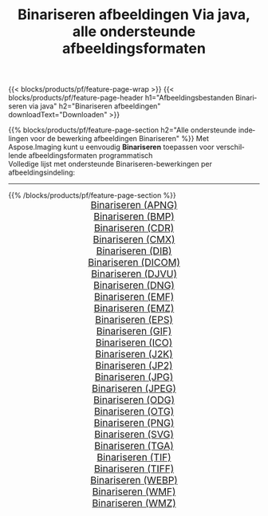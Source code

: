﻿---
title: Binariseren afbeeldingen Via java, alle ondersteunde afbeeldingsformaten 
weight: 3920
url: /nl/java/binarize 
lang: nl
langdirlevel: 2
locales: zh-hans,ja,it,ru,de,es,fr,nl,id,lt,pl,pt,vi,tr,ko,zh-hant,ar,hi,th,sv,cs,uk,he
description: Met behulp van Aspose.Imaging kunt u eenvoudig Binariseren afbeeldingen maken via java
---

{{< blocks/products/pf/feature-page-wrap >}}
{{< blocks/products/pf/feature-page-header h1="Afbeeldingsbestanden Binariseren via java" h2="Binariseren afbeeldingen" downloadText="Downloaden" >}}


{{% blocks/products/pf/feature-page-section  h2="Alle ondersteunde indelingen voor de bewerking afbeeldingen Binariseren" %}}
Met Aspose.Imaging kunt u eenvoudig **Binariseren** toepassen voor verschillende afbeeldingsformaten programmatisch
<br/>
Volledige lijst met ondersteunde Binariseren-bewerkingen per afbeeldingsindeling:
<hr/>
{{% /blocks/products/pf/feature-page-section %}}
<div class="container-fluid productfamilypage bg-gray">
    <div class="convertypes bg-gray agp-content section">
        <div class="container">
		<div class="row other-converters" style="gap: 10px;font-size: 19px;text-align:center;">
		    <div class='col-md-2 other-converter remove-lp remove-rp'><a href="/imaging/nl/java/binarize/apng" style="padding:15px;">Binariseren (APNG)</a></div><div class='col-md-2 other-converter remove-lp remove-rp'><a href="/imaging/nl/java/binarize/bmp" style="padding:15px;">Binariseren (BMP)</a></div><div class='col-md-2 other-converter remove-lp remove-rp'><a href="/imaging/nl/java/binarize/cdr" style="padding:15px;">Binariseren (CDR)</a></div><div class='col-md-2 other-converter remove-lp remove-rp'><a href="/imaging/nl/java/binarize/cmx" style="padding:15px;">Binariseren (CMX)</a></div><div class='col-md-2 other-converter remove-lp remove-rp'><a href="/imaging/nl/java/binarize/dib" style="padding:15px;">Binariseren (DIB)</a></div><div class='col-md-2 other-converter remove-lp remove-rp'><a href="/imaging/nl/java/binarize/dicom" style="padding:15px;">Binariseren (DICOM)</a></div><div class='col-md-2 other-converter remove-lp remove-rp'><a href="/imaging/nl/java/binarize/djvu" style="padding:15px;">Binariseren (DJVU)</a></div><div class='col-md-2 other-converter remove-lp remove-rp'><a href="/imaging/nl/java/binarize/dng" style="padding:15px;">Binariseren (DNG)</a></div><div class='col-md-2 other-converter remove-lp remove-rp'><a href="/imaging/nl/java/binarize/emf" style="padding:15px;">Binariseren (EMF)</a></div><div class='col-md-2 other-converter remove-lp remove-rp'><a href="/imaging/nl/java/binarize/emz" style="padding:15px;">Binariseren (EMZ)</a></div><div class='col-md-2 other-converter remove-lp remove-rp'><a href="/imaging/nl/java/binarize/eps" style="padding:15px;">Binariseren (EPS)</a></div><div class='col-md-2 other-converter remove-lp remove-rp'><a href="/imaging/nl/java/binarize/gif" style="padding:15px;">Binariseren (GIF)</a></div><div class='col-md-2 other-converter remove-lp remove-rp'><a href="/imaging/nl/java/binarize/ico" style="padding:15px;">Binariseren (ICO)</a></div><div class='col-md-2 other-converter remove-lp remove-rp'><a href="/imaging/nl/java/binarize/j2k" style="padding:15px;">Binariseren (J2K)</a></div><div class='col-md-2 other-converter remove-lp remove-rp'><a href="/imaging/nl/java/binarize/jp2" style="padding:15px;">Binariseren (JP2)</a></div><div class='col-md-2 other-converter remove-lp remove-rp'><a href="/imaging/nl/java/binarize/jpg" style="padding:15px;">Binariseren (JPG)</a></div><div class='col-md-2 other-converter remove-lp remove-rp'><a href="/imaging/nl/java/binarize/jpeg" style="padding:15px;">Binariseren (JPEG)</a></div><div class='col-md-2 other-converter remove-lp remove-rp'><a href="/imaging/nl/java/binarize/odg" style="padding:15px;">Binariseren (ODG)</a></div><div class='col-md-2 other-converter remove-lp remove-rp'><a href="/imaging/nl/java/binarize/otg" style="padding:15px;">Binariseren (OTG)</a></div><div class='col-md-2 other-converter remove-lp remove-rp'><a href="/imaging/nl/java/binarize/png" style="padding:15px;">Binariseren (PNG)</a></div><div class='col-md-2 other-converter remove-lp remove-rp'><a href="/imaging/nl/java/binarize/svg" style="padding:15px;">Binariseren (SVG)</a></div><div class='col-md-2 other-converter remove-lp remove-rp'><a href="/imaging/nl/java/binarize/tga" style="padding:15px;">Binariseren (TGA)</a></div><div class='col-md-2 other-converter remove-lp remove-rp'><a href="/imaging/nl/java/binarize/tif" style="padding:15px;">Binariseren (TIF)</a></div><div class='col-md-2 other-converter remove-lp remove-rp'><a href="/imaging/nl/java/binarize/tiff" style="padding:15px;">Binariseren (TIFF)</a></div><div class='col-md-2 other-converter remove-lp remove-rp'><a href="/imaging/nl/java/binarize/webp" style="padding:15px;">Binariseren (WEBP)</a></div><div class='col-md-2 other-converter remove-lp remove-rp'><a href="/imaging/nl/java/binarize/wmf" style="padding:15px;">Binariseren (WMF)</a></div><div class='col-md-2 other-converter remove-lp remove-rp'><a href="/imaging/nl/java/binarize/wmz" style="padding:15px;">Binariseren (WMZ)</a></div>
                </div>
        </div>
    </div>
</div>
<br/>
